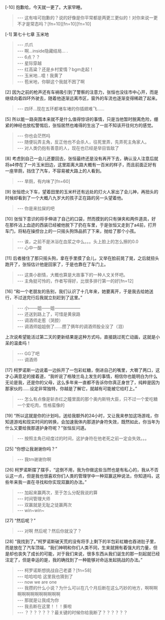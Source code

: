 
[-10] 抱歉哈，今天就一更了。大家早睡。
>--- 这有啥可抱歉的？说的好像是你平常都是两更三更似的！对你来说一更不才是常态吗？[fn=10][fn=10][fn=10]<br>

[-1] 第七十七章 玉米地
>--- 爪爪<br>
>--- 啊...inside隐藏结局... .<br>
>--- 6点？？<br>
>--- 星际穿越<br>
>--- 红高粱？还是乡村爱情？bgm走起！<br>
>--- 玉米地…噫！我黄了<br>
>--- 苞米地，你聊这个我就不困了啊<br>

[2] 因为之前的枪声还有车祸吸引到了警察的注意力，张恒也没往市中心开，而是继续向着四环外驶去，随着他逐渐远离市区，窗外的车流也逐渐变得稀疏了起来。
>--- 四环…现在五环都堵车堵的你插翅难飞……<br>

[5] 所以能一路突围本来就不是什么值得惊讶的事情，只是当他暂时脱离危险，绷紧的神经也放松警惕后，张恒居然也难得的生出了一丝不知该开往何方的感觉。
>--- 你也会茫然吗<br>
>--- 随便玩弄主角，反正他也不会杀人，往死里弄，先弄死主角家人。<br>
>--- 对人类仍抱有善意的人，现在也已经是举目皆敌了<br>

[8] 考虑到自己一会儿还要回去，张恒最终还是没有再开下去，确认没人注意后就将a4停在了一片玉米田边，这里距离大路大概有一百米的样子，而且前面正好有一座旱厕，挡住了汽车，不容易被大路上的人看到。
>--- 旱厕，有内味了[fn=60]<br>

[9] 张恒熄火下车，望着田里的玉米杆还有远处的灯火人家出了会儿神，再扭头的时候却看到了一个大概八九岁大的孩子正在路的另一头望着他。
>--- 你是来拉屎的吧<br>

[10] 张恒下意识的将手伸进了自己的口袋，然而摸到的只有弹夹和两件道具，好在那件沾上血迹的西装已经被他脱下了扔在车里，于是张恒又走到了a4前，打开车门，将粘在操控台上的一只摇头狗饰品抓了下来，抛给了那个小孩。
>--- 诶，之前不是沐浴在血浆之中么。。。头上脸上的怎么擦的0.0<br>
>--- 心中一酸<br>

[11] 后者接住了那只摇头狗，拿在手里摸了会儿，又举在脸前晃了晃，之后就扭头跑开了，张恒估计他是回家了，于是也靠在了车门上。
>--- 这类小剧情，大概也算是大故事下的一种人文关怀吧。<br>
>--- 主角挺可怜的，作者写得好，比很多排行第一的好[fn=12]<br>

[16] “和一个老朋友的告别，我们认识了十几年来，她要离开，于是我去给她送行，不过送完行后我就立刻赶到了这里。”
>--- 小——姐——姐——————<br>
>--- 还送到路上了，可惜是黄泉路<br>
>--- 调酒师走惹（哭腔）<br>
>--- 调酒师姐姐倒了……攒了俩年的调酒师股全没了（泪）

上次说希望能活过第二天的更新结果是这种方式吗，直接跳过死亡动画，这就是小呆的温柔吗！<br>
>--- GG了吧<br>
>--- 调酒师<br>

[17] 柯罗诺斯一边说着一边拆开了一包彩虹糖，倒进自己的嘴里，大嚼了两口，这才心满意足的接着道，“我听说了格陵兰岛上发生的事情，相信你也能明白为什么无论是我，还是你的父母，这么多年来一直都不告诉你你真正身世了，纯粹是因为那家伙的……设定非常独特，你越是了解它，就越有可能被它给盯上。”
>--- 怎么有点像是斩赤红之瞳里面的那个奥内斯特大臣，只不过一个爱吃糖一个爱吃肉，性格蛮像的<br>

[19] “所以这就是你的计划吗，送给我额外的24小时，又让我来参加这场游戏，你知道游戏和现实时间的转换，会加速我体内那道护身符失效，既然如此，你当年为什么又要给我那道护身符呢？”张恒反问道。
>--- 按照主角已经度过的时间，这护身符在他老死之前一定会失效。。。<br>

[25] “你想让我谢谢你吗？”
>--- 我tm谢谢你啊<br>

[26] 柯罗诺斯摆了摆手，“这倒不用，我为你做这些当然也是有私心的，我从不否认这一点，但是我也很喜欢你们人类的管理学中一种双赢这种说法，你知道吗，这些年来我一直在寻找和你实现双赢的办法。”
>--- 加起来赢两次，至于怎么分配我说的算<br>
>--- 时间管理大师<br>
>--- 双赢就是无耻之徒赢两次<br>
>--- win~win~<br>

[27] “然后呢？”
>--- 对啊 然后呢？然后你就没了？<br>

[28] “我找到了。”柯罗诺斯破天荒的没有将手上剩下的半包彩虹糖也吞进肚子里，而是放在了汽车顶端，“我们神明和你们人类不同，生来就拥有着强大的力量，但是却也丧失了成长的可能，对于我们来说，很多东西从我们诞生的那一刻起就已经注定了，但是幸运的是，我的确找到了一种能够对命运发起挑战的办法。”
>--- 柯罗诺斯想挑战自己老婆？[fn=58]<br>
>--- 哈哈哈哈 这里我也猜到了<br>
>--- now we are one<br>
>--- 我攒的什么小说？为什么可以在几个月后断在这么巧妙的地方，啊啊啊啊啊啊啊啊啊啊啊啊啊<br>
>--- 那就是让我成为你<br>
>--- 我去断在这里！！！撕啦<br>
>--- ？？？？？？？最关键的时候你给我断了？？？？？？<br>
